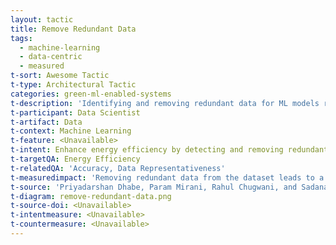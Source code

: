 ```yaml
---
layout: tactic
title: Remove Redundant Data
tags:
  - machine-learning
  - data-centric
  - measured
t-sort: Awesome Tactic
t-type: Architectural Tactic
categories: green-ml-enabled-systems
t-description: 'Identifying and removing redundant data for ML models reduces computing time, number of computations, energy consumption, and memory space. Redundant data refers to data points that do not contribute significantly to improving the accuracy of the model. Thus, removing these unimportant datapoints does not sacrifice much accuracy (Dhabe et al. 2021)'
t-participant: Data Scientist
t-artifact: Data
t-context: Machine Learning
t-feature: <Unavailable>
t-intent: Enhance energy efficiency by detecting and removing redundant data to reduce the size of input data
t-targetQA: Energy Efficiency
t-relatedQA: 'Accuracy, Data Representativeness'
t-measuredimpact: 'Removing redundant data from the dataset leads to a smaller input data that further decreases computation, computational time, energy consumption, and memory space'
t-source: 'Priyadarshan Dhabe, Param Mirani, Rahul Chugwani, and Sadanand Gandewar. 2021. Data Set Reduction to Improve Computing Efficiency and Energy Consumption in Healthcare Domain. In Digital Literacy and Socio-Cultural Acceptance of ICT in Developing Countries. Springer, 53–64. [DOI](https://doi.org/10.1007/978-3-030-61089-0_4); Phyllis Ang, Bhuwan Dhingra, and Lisa Wu Wills. 2022. Characterizing the Efficiency vs. Accuracy Trade-off for Long-Context NLP Models. In Proceedings of NLP Power! The First Workshop on Efficient Benchmarking in NLP. Association for Computational Linguistics, Dublin, Ireland, 113–121. [DOI](https://aclanthology.org/2022.nlppower-1.12)'
t-diagram: remove-redundant-data.png
t-source-doi: <Unavailable>
t-intentmeasure: <Unavailable>
t-countermeasure: <Unavailable>
---
```

